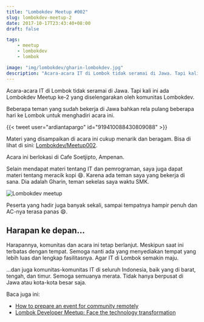 ```yaml
---
title: "Lombokdev Meetup #002"
slug: lombokdev-meetup-2
date: 2017-10-17T23:43:40+08:00
draft: false

tags:
    - meetup
    - lombokdev
    - lombok

image: "img/lombokdev/gharin-lombokdev.jpg"
description: "Acara-acara IT di Lombok tidak seramai di Jawa. Tapi kali ini ada Lombokdev Meetup ke-2 yang diselengarakan oleh komunitas Lombokdev."
---
```


Acara-acara IT di Lombok tidak seramai di Jawa.
Tapi kali ini ada Lombokdev Meetup ke-2
yang diselengarakan oleh komunitas
Lombokdev.

Beberapa teman yang sudah bekerja di Jawa bahkan rela 
pulang beberapa hari ke Lombok untuk menghadiri acara ini.

{{< tweet user="ardiantapargo" id="919410088430809088" >}}

Materi yang disampaikan di acara ini cukup menarik dan beragam.
Bisa di lihat di sini: [Lombokdev/Meetup002](https://github.com/LombokDev/Meetup002/blob/master/acara.md).

Acara ini berlokasi di Cafe Soetjipto, Ampenan.

Selain mendapat materi tentang IT dan pemrograman,
saya juga dapat materi tentang meracik kopi 😄.
Karena ada teman saya yang bekerja di sana.
Dia adalah Gharin, teman sekelas saya waktu SMK.

![Lombokdev meetup](/img/lombokdev/gharin-lombokdev.jpg)

Peserta yang hadir juga banyak sekali, sampai tempatnya hampir penuh
dan AC-nya terasa panas 😄.

## Harapan ke depan...

Harapannya, komunitas dan acara ini tetap berlanjut. Meskipun saat ini
terbatas dengan tempat. Semoga nanti ada yang menyediakan tempat yang lebih 
luas dan lengkap fasilitasnya. Agar IT di Lombok semakin maju.

...dan juga komunitas-komunitas IT di seluruh Indonesia, 
baik yang di barat, tengah, dan timur. Semoga
semuanya merata. Tidak hanya berpusat di Jawa atau kota-kota besar saja.

Baca juga ini:

- [How to prepare an event for community remotely](http://pdft.net/2017/how-to-prepare-hold-an-event-remotely/)
- [Lombok Developer Meetup: Face the technology transformation](http://oonlab.com/dev/2017/10/16/lombok-developer-meetup-go/)

